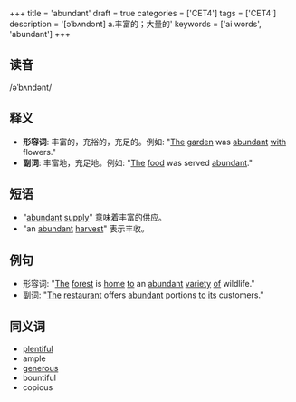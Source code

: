 +++
title = 'abundant'
draft = true
categories = ['CET4']
tags = ['CET4']
description = '[əˈbʌndənt] a.丰富的；大量的'
keywords = ['ai words', 'abundant']
+++

## 读音
/əˈbʌndənt/

## 释义
- **形容词**: 丰富的，充裕的，充足的。例如: "[The](/zh/post/the/) [garden](/zh/post/garden/) was [abundant](/zh/post/abundant/) [with](/zh/post/with/) flowers."
- **副词**: 丰富地，充足地。例如: "[The](/zh/post/the/) [food](/zh/post/food/) was served [abundant](/zh/post/abundant/)."

## 短语
- "[abundant](/zh/post/abundant/) [supply](/zh/post/supply/)" 意味着丰富的供应。
- "an [abundant](/zh/post/abundant/) [harvest](/zh/post/harvest/)" 表示丰收。

## 例句
- 形容词: "[The](/zh/post/the/) [forest](/zh/post/forest/) is [home](/zh/post/home/) [to](/zh/post/to/) an [abundant](/zh/post/abundant/) [variety](/zh/post/variety/) [of](/zh/post/of/) wildlife."
- 副词: "[The](/zh/post/the/) [restaurant](/zh/post/restaurant/) offers [abundant](/zh/post/abundant/) portions [to](/zh/post/to/) [its](/zh/post/its/) customers."

## 同义词
- [plentiful](/zh/post/plentiful/)
- ample
- [generous](/zh/post/generous/)
- bountiful
- copious
